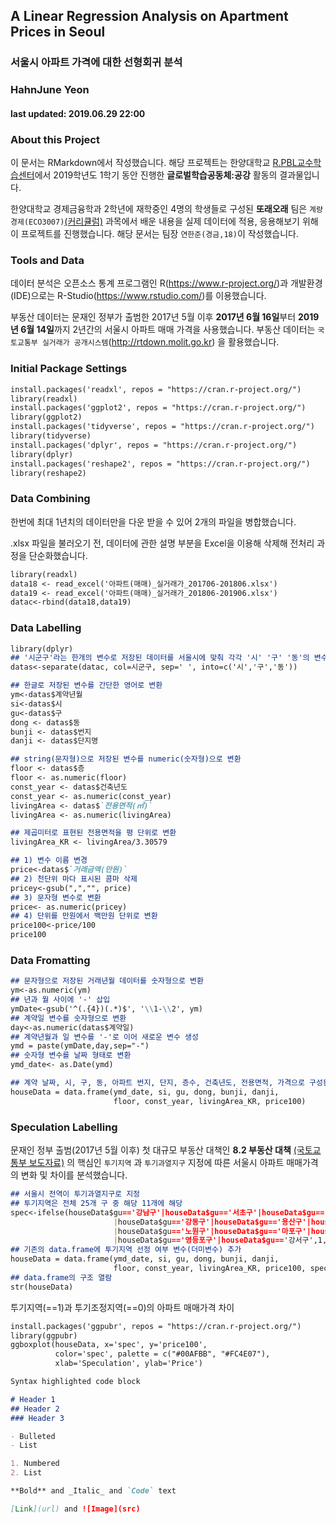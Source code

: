 ## A Linear Regression Analysis on Apartment Prices in Seoul
### 서울시 아파트 가격에 대한 선형회귀 분석
### HahnJune Yeon
#### last updated: 2019.06.29 22:00

### About this Project
이 문서는 RMarkdown에서 작성했습니다. 
해당 프로젝트는 한양대학교 [R.PBL교수학습센터](http://ctl.hanyang.ac.kr/home)에서 
2019학년도 1학기 동안 진행한 **글로벌학습공동체:공강** 활동의 결과물입니다.

한양대학교 경제금융학과 2학년에 재학중인 4명의 학생들로 구성된 **또래오래** 팀은 
`계량경제(ECO3007)`[(커리큘럼)](https://portal.hanyang.ac.kr/openPop.do?header=hidden&url=/haksa/SughAct/findSuupPlanDocHyIn.do&flag=DN&year=2019&term=10&suup=11576&language=ko#!Q09OVFJPTExFUiRAXiNoeWluQ29udGVudHMkQF4kQF5oYWtzYS9vcGVuUGFnZS5kbz9wZ21JZD1QMzIwNjY0JnRrPTgzZTgxYzY2MTdiMjBhYzAzNDQ5NDQwNDAxN2YyM2Q3Mzk3YTYzZTE3YmNjZTE4ODNlZGU0NmZhMTE5NTEwMzEmcEZsYWc9RE4mcFN1dXBZZWFyPTIwMTkmcFN1dXBUZXJtPTEwJnBTdXVwTm89MTE1NzYmcENvdXJzZUlkPSZwR2FlaW5Obz0mcExvY2FsZT1rbw==) 
과목에서 배운 내용을 실제 데이터에 적용, 응용해보기 위해 이 프로젝트를 진행했습니다. 
해당 문서는 팀장 `연한준(경금,18)`이 작성했습니다.

### Tools and Data
데이터 분석은 오픈소스 통계 프로그램인 R(https://www.r-project.org/)과 
개발환경(IDE)으로는 R-Studio(https://www.rstudio.com/)를 이용했습니다.

부동산 데이터는 문재인 정부가 출범한 2017년 5월 이후 **2017년 6월 16일**부터 **2019년 6월 14일**까지 2년간의 서울시 아파트 매매 가격을 사용했습니다. 
부동산 데이터는 `국토교통부 실거래가 공개시스템`(http://rtdown.molit.go.kr) 을 활용했습니다.

### Initial Package Settings
```markdown
install.packages('readxl', repos = "https://cran.r-project.org/")
library(readxl)
install.packages('ggplot2', repos = "https://cran.r-project.org/")
library(ggplot2)
install.packages('tidyverse', repos = "https://cran.r-project.org/")
library(tidyverse)
install.packages('dplyr', repos = "https://cran.r-project.org/")
library(dplyr)
install.packages('reshape2', repos = "https://cran.r-project.org/")
library(reshape2)
```

### Data Combining
한번에 최대 1년치의 데이터만을 다운 받을 수 있어 2개의 파일을 병합했습니다.

.xlsx 파일을 불러오기 전, 데이터에 관한 설명 부분을 Excel을 이용해 삭제해 전처리 과정을 단순화했습니다.

```markdown
library(readxl)
data18 <- read_excel('아파트(매매)_실거래가_201706-201806.xlsx')
data19 <- read_excel('아파트(매매)_실거래가_201806-201906.xlsx')
datac<-rbind(data18,data19)
```

### Data Labelling
```markdown
library(dplyr)
## '시군구'라는 한개의 변수로 저장된 데이터를 서울시에 맞춰 각각 '시' '구' '동'의 변수로 분할
datas<-separate(datac, col=시군구, sep=' ', into=c('시','구','동'))

## 한글로 저장된 변수를 간단한 영어로 변환
ym<-datas$계약년월
si<-datas$시
gu<-datas$구
dong <- datas$동
bunji <- datas$번지
danji <- datas$단지명

## string(문자형)으로 저장된 변수를 numeric(숫자형)으로 변환
floor <- datas$층
floor <- as.numeric(floor)
const_year <- datas$건축년도
const_year <- as.numeric(const_year)
livingArea <- datas$`전용면적(㎡)`
livingArea <- as.numeric(livingArea)

## 제곱미터로 표현된 전용면적을 평 단위로 변환
livingArea_KR <- livingArea/3.30579

## 1) 변수 이름 변경
price<-datas$`거래금액(만원)`
## 2) 천단위 마다 표시된 콤마 삭제
pricey<-gsub(",","", price)
## 3) 문자형 변수로 변환
price<- as.numeric(pricey)
## 4) 단위를 만원에서 백만원 단위로 변환
price100<-price/100
price100
```

### Data Fromatting
```markdown
## 문자형으로 저장된 거래년월 데이터를 숫자형으로 변환
ym<-as.numeric(ym)
## 년과 월 사이에 '-' 삽입
ymDate<-gsub('^(.{4})(.*)$', '\\1-\\2', ym)
## 계약일 변수를 숫자형으로 변환
day<-as.numeric(datas$계약일)
## 계약년월과 일 변수를 '-'로 이어 새로운 변수 생성
ymd = paste(ymDate,day,sep="-")
## 숫자형 변수를 날짜 형태로 변환
ymd_date<- as.Date(ymd)

## 계약 날짜, 시, 구, 동, 아파트 번지, 단지, 층수, 건축년도, 전용면적, 가격으로 구성된 새로운 2차원 구조의 data.frame 생성
houseData = data.frame(ymd_date, si, gu, dong, bunji, danji, 
                       floor, const_year, livingArea_KR, price100)
```

### Speculation Labelling
문재인 정부 출범(2017년 5월 이후) 첫 대규모 부동산 대책인 **8.2 부동산 대책** [(국토교통부 보도자료)](http://www.molit.go.kr/USR/NEWS/m_71/dtl.jsp?id=95079498) 의 핵심인 `투기지역` 과 `투기과열지구` 지정에 따른 서울시 아파트 매매가격의 변화 및 차이를 분석했습니다.

```markdown
## 서울시 전역이 투기과열지구로 지정
## 투기지역은 전체 25개 구 중 해당 11개에 해당
spec<-ifelse(houseData$gu=='강남구'|houseData$gu=='서초구'|houseData$gu=='송파구'
                       |houseData$gu=='강동구'|houseData$gu=='용산구'|houseData$gu=='성동구'
                       |houseData$gu=='노원구'|houseData$gu=='마포구'|houseData$gu=='양천구'
                       |houseData$gu=='영등포구'|houseData$gu=='강서구',1,0)
## 기존의 data.frame에 투기지역 선정 여부 변수(더미변수) 추가
houseData = data.frame(ymd_date, si, gu, dong, bunji, danji, 
                       floor, const_year, livingArea_KR, price100, spec)
## data.frame의 구조 열람
str(houseData)
```
투기지역(==1)과 투기조정지역(==0)의 아파트 매매가격 차이
```markdown
install.packages('ggpubr', repos = "https://cran.r-project.org/")
library(ggpubr)
ggboxplot(houseData, x='spec', y='price100',
          color='spec', palette = c("#00AFBB", "#FC4E07"),
          xlab='Speculation', ylab='Price')
```





```markdown
Syntax highlighted code block

# Header 1
## Header 2
### Header 3

- Bulleted
- List

1. Numbered
2. List

**Bold** and _Italic_ and `Code` text

[Link](url) and ![Image](src)
```
